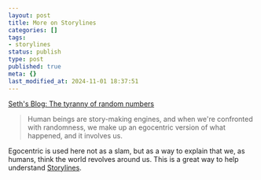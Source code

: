 ```yaml
---
layout: post
title: More on Storylines
categories: []
tags:
- storylines
status: publish
type: post
published: true
meta: {}
last_modified_at: 2024-11-01 18:37:51
---
```


[Seth's Blog: The tyranny of random numbers](http://sethgodin.typepad.com/seths_blog/2015/03/the-tyranny-of-random-numbers.html)


>Human beings are story-making engines, and when we're confronted with randomness, we make up an egocentric version of what happened, and it involves us.



Egocentric is used here not as a slam, but as a way to explain that we, as humans, think the world revolves around us. This is a great way to help understand 
[Storylines](http://www.jethrojones.com/blog/2014/1/18/storylines-or-how-to-deal-with-misunderstandings).
